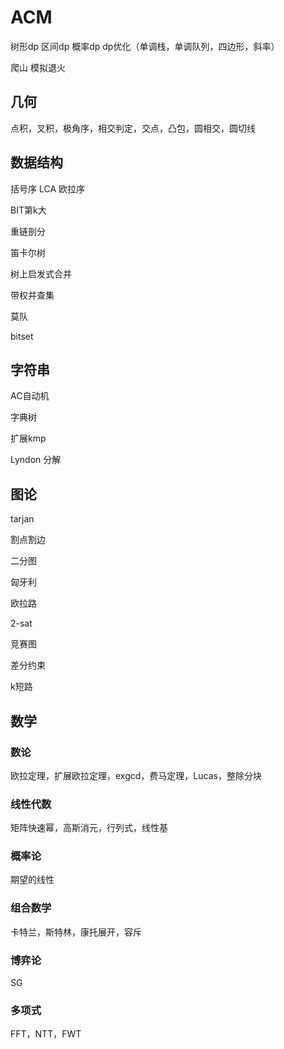 # ACM

树形dp 区间dp 概率dp dp优化（单调栈，单调队列，四边形，斜率）

爬山 模拟退火

## 几何

点积，叉积，极角序，相交判定，交点，凸包，圆相交，圆切线

## 数据结构

括号序 LCA 欧拉序

BIT第k大

重链剖分

笛卡尔树

树上启发式合并

带权并查集

莫队

bitset

## 字符串

AC自动机

字典树

扩展kmp

Lyndon 分解

## 图论

tarjan

割点割边

二分图

匈牙利

欧拉路

2-sat

竞赛图

差分约束

k短路

## 数学

### 数论

欧拉定理，扩展欧拉定理，exgcd，费马定理，Lucas，整除分块

### 线性代数

矩阵快速幂，高斯消元，行列式，线性基

### 概率论

期望的线性

### 组合数学

卡特兰，斯特林，康托展开，容斥

### 博弈论

SG

### 多项式

FFT，NTT，FWT
